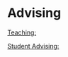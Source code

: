 # Advising

[Teaching:](https://pawar1550.wixsite.com/claflin-courses)

[Student Advising:](https://www.claflin-computation.com/teaching)
